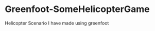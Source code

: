 Greenfoot-SomeHelicopterGame
============================

Helicopter Scenario I have made using greenfoot

